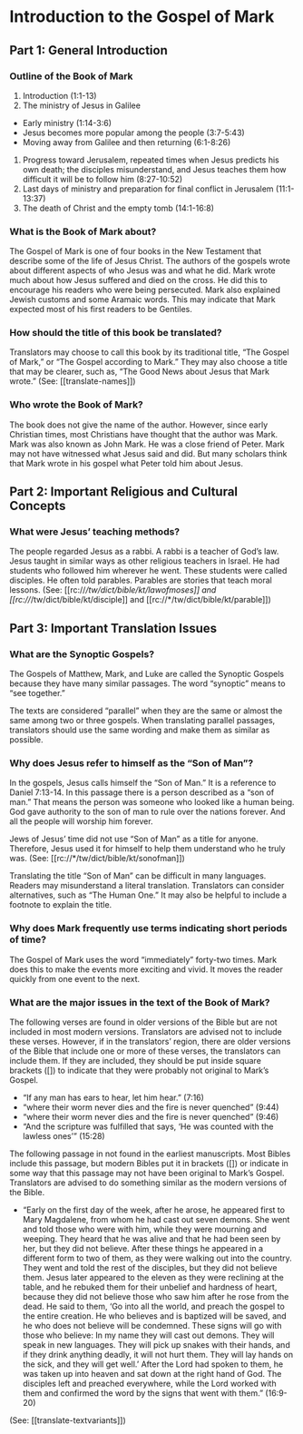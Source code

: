 # Introduction to the Gospel of Mark
## Part 1: General Introduction

### Outline of the Book of Mark

1. Introduction (1:1-13)
1. The ministry of Jesus in Galilee
- Early ministry (1:14-3:6)
- Jesus becomes more popular among the people (3:7-5:43)
- Moving away from Galilee and then returning (6:1-8:26)
1. Progress toward Jerusalem, repeated times when Jesus predicts his own death; the disciples misunderstand, and Jesus teaches them how difficult it will be to follow him (8:27-10:52)
1. Last days of ministry and preparation for final conflict in Jerusalem (11:1-13:37)
1. The death of Christ and the empty tomb (14:1-16:8)

### What is the Book of Mark about?

The Gospel of Mark is one of four books in the New Testament that describe some of the life of Jesus Christ. The authors of the gospels wrote about different aspects of who Jesus was and what he did. Mark wrote much about how Jesus suffered and died on the cross. He did this to encourage his readers who were being persecuted. Mark also explained Jewish customs and some Aramaic words. This may indicate that Mark expected most of his first readers to be Gentiles.

### How should the title of this book be translated?

Translators may choose to call this book by its traditional title, “The Gospel of Mark,” or “The Gospel according to Mark.” They may also choose a title that may be clearer, such as, “The Good News about Jesus that Mark wrote.” (See: [[translate-names]])

### Who wrote the Book of Mark?

The book does not give the name of the author. However, since early Christian times, most Christians have thought that the author was Mark. Mark was also known as John Mark. He was a close friend of Peter. Mark may not have witnessed what Jesus said and did. But many scholars think that Mark wrote in his gospel what Peter told him about Jesus.

## Part 2: Important Religious and Cultural Concepts

### What were Jesus’ teaching methods?

The people regarded Jesus as a rabbi. A rabbi is a teacher of God’s law. Jesus taught in similar ways as other religious teachers in Israel. He had students who followed him wherever he went. These students were called disciples. He often told parables. Parables are stories that teach moral lessons. (See: [[rc://*/tw/dict/bible/kt/lawofmoses]] and [[rc://*/tw/dict/bible/kt/disciple]] and [[rc://*/tw/dict/bible/kt/parable]])

## Part 3: Important Translation Issues

### What are the Synoptic Gospels?

The Gospels of Matthew, Mark, and Luke are called the Synoptic Gospels because they have many similar passages. The word “synoptic” means to “see together.”

The texts are considered “parallel” when they are the same or almost the same among two or three gospels. When translating parallel passages, translators should use the same wording and make them as similar as possible.

### Why does Jesus refer to himself as the “Son of Man”?

In the gospels, Jesus calls himself the “Son of Man.” It is a reference to Daniel 7:13-14. In this passage there is a person described as a “son of man.” That means the person was someone who looked like a human being. God gave authority to the son of man to rule over the nations forever. And all the people will worship him forever.

Jews of Jesus’ time did not use “Son of Man” as a title for anyone. Therefore, Jesus used it for himself to help them understand who he truly was. (See: [[rc://*/tw/dict/bible/kt/sonofman]])

Translating the title “Son of Man” can be difficult in many languages. Readers may misunderstand a literal translation. Translators can consider alternatives, such as “The Human One.” It may also be helpful to include a footnote to explain the title.

### Why does Mark frequently use terms indicating short periods of time?

The Gospel of Mark uses the word “immediately” forty-two times. Mark does this to make the events more exciting and vivid. It moves the reader quickly from one event to the next.

### What are the major issues in the text of the Book of Mark?

The following verses are found in older versions of the Bible but are not included in most modern versions. Translators are advised not to include these verses. However, if in the translators’ region, there are older versions of the Bible that include one or more of these verses, the translators can include them. If they are included, they should be put inside square brackets ([]) to indicate that they were probably not original to Mark’s Gospel.

* “If any man has ears to hear, let him hear.” (7:16)
* “where their worm never dies and the fire is never quenched” (9:44)
* “where their worm never dies and the fire is never quenched” (9:46)
* “And the scripture was fulfilled that says, ‘He was counted with the lawless ones’” (15:28)

The following passage in not found in the earliest manuscripts. Most Bibles include this passage, but modern Bibles put it in brackets ([]) or indicate in some way that this passage may not have been original to Mark’s Gospel. Translators are advised to do something similar as the modern versions of the Bible.

* “Early on the first day of the week, after he arose, he appeared first to Mary Magdalene, from whom he had cast out seven demons. She went and told those who were with him, while they were mourning and weeping. They heard that he was alive and that he had been seen by her, but they did not believe. After these things he appeared in a different form to two of them, as they were walking out into the country. They went and told the rest of the disciples, but they did not believe them. Jesus later appeared to the eleven as they were reclining at the table, and he rebuked them for their unbelief and hardness of heart, because they did not believe those who saw him after he rose from the dead. He said to them, ‘Go into all the world, and preach the gospel to the entire creation. He who believes and is baptized will be saved, and he who does not believe will be condemned. These signs will go with those who believe: In my name they will cast out demons. They will speak in new languages. They will pick up snakes with their hands, and if they drink anything deadly, it will not hurt them. They will lay hands on the sick, and they will get well.’ After the Lord had spoken to them, he was taken up into heaven and sat down at the right hand of God. The disciples left and preached everywhere, while the Lord worked with them and confirmed the word by the signs that went with them.” (16:9-20)

(See: [[translate-textvariants]])